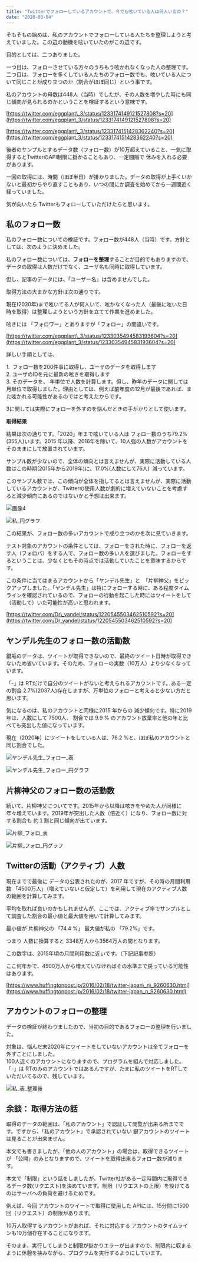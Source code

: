 ```yaml
---
title: "Twitterでフォローしているアカウントで、今でも呟いている人は何人いるの？"
date: "2020-03-04"
---
```


そもそもの始めは、私のアカウントでフォローしている人たちを整理しようと考えていました。この辺の動機を呟いていたのがこの辺です。

目的としては、二つありました。

一つ目は、フォローさせている方々のうちもう呟かれなくなった人の整理です。二つ目は、フォローを多くしている人たちのフォロー数でも、呟いている人について同じことが成り立つのか（割合がほぼ同じ）という事です。  
  
私のアカウントの母数は448人（当時）でしたが、その人数を増やした時にも同じ傾向が見られるのかということを検証するという意味です。

[https://twitter.com/eggplant\_3/status/1233174149121527808?s=20](https://twitter.com/eggplant_3/status/1233174149121527808?s=20)

[https://twitter.com/eggplant\_3/status/1233174151428362240?s=20](https://twitter.com/eggplant_3/status/1233174151428362240?s=20)

後者のサンプルとするデータ数（フォロー数）が10万超えていること、一気に取得するとTwitterのAPI制限に掛かることもあり、一定間隔で 休みを入れる必要があります。

一回の取得には、時間（ほぼ半日）が掛かりました。データの取得が上手くいかないと最初からやり直すこともあり、いつの間にか調査を始めてから一週間近く経っていました。

気が向いたら Twitterもフォローしていただけたらと思います。

## **私のフォロー数**

私のフォロー数についての検証です。フォロー数が448人（当時）です。方針としては、次のように決めました。

私のフォロー数については、**フォローを整理**することが目的でもありますので、データの取得は人数だけでなく、ユーザ名も同時に取得しています。

但し、記事のデータには、「ユーザー名」は含めませんでした。

取得方法の大まかな方針は次の通りです。  
  
現在(2020年)まで呟いてる人が何人いて、呟かなくなった人（最後に呟いた日時を取得）は整理しようという方針を立てて作業を進めました。  

呟きには 「フォロワー」とありますが「フォロー」の間違いです。  

[https://twitter.com/eggplant\_3/status/1233035494583193604?s=20](https://twitter.com/eggplant_3/status/1233035494583193604?s=20)

詳しい手順としては、

1.  フォロー数を200件事に取得し、ユーザのデータを取得します  
2\. ユーザのIDを元に最新の呟きを取得します  
3\. そのデータを、 年単位で人数を計算します。但し、昨年のデータに関しては月単位で取得しました。理由としては、例えば前年度の12月が最後であれば、また呟かれる可能性があるのではと考えたからです。

3に関しては実際にフォローを外すのを悩んだときの手がかりとして使います。

**取得結果**

結果は次の通りです。「2020」年まで呟いている人は フォロー数のうち79.2%(355人)います。2015 年以降、2016年を除いて、10人強の人数がアカウントをそのままにして放置されています。  

サンプル数が少ないので、全体の傾向とは言えませんが、実際に活動している人数はこの時期(2015年から2019年)に、17.0%(人数にして76人)  減っています。

このサンプル数では、この傾向が全体を指してるとは言えませんが、実際に活動しているアカウントが、Twitterの使用人数が劇的に増えていないことを考慮すると減少傾向にあるのではないかと予想は出来ます。

![画像4](/assets/nf7aeac255c5b_picture_pc_d1c6b379314da0740695fe129b09d23b.png)

![私_円グラフ](/assets/nf7aeac255c5b_picture_pc_bf0159c07f80d0df658ed1a5ea0d8e69.png)

この結果が、フォロー数の多いアカウントで成り立つのかを次に見ていきます。  
  
テスト対象のアカウントの条件としては、フォローをされた時に、フォローを返す人（フォロバ）をする人で、フォロー数の多い人を選びました。フォローをするということは、少なくともその時点では活動していたことを意味するからです。

この条件に当てはまるアカウントから「ヤンデル先生」と  「片柳神父」をピックアップしました。「ヤンデル先生」は特にフォローする時に、ある程度タイムラインを確認されているので、フォローの行動を起こした時にはツイートをして（活動して）いた可能性が高いと思われます。

[https://twitter.com/Dr\_yandel/status/1220545503462510592?s=20](https://twitter.com/Dr_yandel/status/1220545503462510592?s=20)

## **ヤンデル先生のフォロー数の活動数**  

鍵垢のデータは、ツイートが取得できないので、最終のツイート日時が取得できないため省いています。そのため、フォローの実数（10万人）より少なくなっています。

「-」は RTだけで自分のツイートがないと考えられるアカウントです。ある一定の割合 2.7%(2037人)存在しますが、万単位のフォローと考えると少ない方だと思います。

気になるのは、私のアカウントと同様に2015 年からの 減少傾向です。特に2019年は、人数にして 7500人、 割合では 9.9 % のアカウント放棄率と他の年と比べても突出した値になっています。

現在（2020年）にツイートをしている人は、76.2 %と、ほぼ私のアカウントと同じ割合でした。  

![ヤンデル先生_フォロー_表](/assets/nf7aeac255c5b_picture_pc_5d0c53a5cd8a23d0a1eb3c2f98a12a8d.png)

![ヤンデル先生_フォロー_円グラフ](/assets/nf7aeac255c5b_picture_pc_55c360e8f016edef86dea74e601f0167.png)

## 片柳神父**のフォロー数の活動数**  

続いて、片柳神父についてです。2015年から以降は呟きをやめた人が同様に年々増えています。2019年が突出した人数（倍近く）になり、フォロー数に対する割合も 約１割と同じ傾向が出ています。

![片柳_フォロ_表](/assets/nf7aeac255c5b_picture_pc_39a78a538c07d62caed491fedaa60da7.png)

![片柳_フォロ_円グラフ](/assets/nf7aeac255c5b_picture_pc_d1c786b81452a9a7f5c6ef9d7fd6cda5.png)

## Twitterの活動（アクティブ）人数

現在までで最後に データの公表されたのが、2017 年ですが、その時の月間利用数 「4500万人」（増えていないと仮定して）を利用して現在のアクティブ人数の範囲を計算してみます。

平均を取れば良いのかもしれませんが、ここでは、アクティブ率でサンプルとして調査した割合の最小値と最大値を用いて計算してみます。

最小値が 片柳神父の 「74.4 %」 最大値が私の 「79.2%」です。

つまり 人数に換算すると 3348万人から3564万人の間となります。

この数字は、2015年頃の月間利用数に近いです。（下記記事参照）

ここ何年かで、4500万人から増えていなければその水準まで戻っている可能性はあります。

[https://www.huffingtonpost.jp/2016/02/18/twitter-japan\_n\_9260630.html](https://www.huffingtonpost.jp/2016/02/18/twitter-japan_n_9260630.html)

## アカウントのフォローの整理

データの検証が終わりましたので、当初の目的であるフォローの整理を行いました。  
  
対象は、悩んだ末2020年にツイートをしていないアカウントは全てフォローを外すことにしました。  
100人近くのアカウントになりますので、プログラムを組んで対応しました。  
「-」は RTのみのアカウントではあるんですが、たまに私のツイートをRTしていただいてるので、残しています。

![私_表_整理後](/assets/nf7aeac255c5b_picture_pc_e73f2d646c7b469da56b666705cd8d41.png)

## 余談： 取得方法の話

取得のデータの範囲は、「私のアカウント」で認証して閲覧が出来る所までです。ですから、「私のアカウント」で承認されていない 鍵アカウントのツイートは見ることが出来ません。

本文でも書きましたが、「他の人のアカウント」の場合は、取得できるツイートが 「公開」のみとなりますので、ツイートを取得出来るフォロー数が減ります。

本文で「制限」という話をしましたが、Twitter社がある一定時間内に取得できるデータ数(リクエスト)を決めています。制限（リクエストの上限）を設けてるのはサーバへの負荷を避けるためです。

例えば、今回 アカウントのツイートで取得に使用した APIには、15分間に1500回（リクエスト）の制限があります。

10万人取得するアカウントがあれば、それに対応する アカウントのタイムラインも10万個存在することになります。

そのまま、実行してしまうと制限が掛かりエラーが出ますので、制限内に収まるように休憩を挟みながら、プログラムを実行するようにしています。
